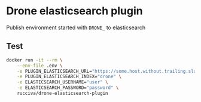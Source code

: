 # Drone elasticsearch plugin

Publish environment started with `DRONE_` to elasticsearch

## Test

```bash
docker run -it --rm \
    --env-file .env \
    -e PLUGIN_ELASTICSEARCH_URL="https://some.host.without.trailing.slash" \
    -e PLUGIN_ELASTICSEARCH_INDEX="drone" \
    -e ELASTICSEARCH_USERNAME="user" \
    -e ELASTICSEARCH_PASSWORD="password" \
    rucciva/drone-elasticsearch-plugin
```